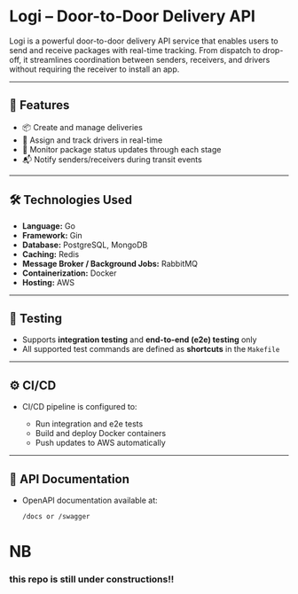 # Logi – Door-to-Door Delivery API

Logi is a powerful door-to-door delivery API service that enables users to send and receive packages with real-time tracking. From dispatch to drop-off, it streamlines coordination between senders, receivers, and drivers  without requiring the receiver to install an app.

---

## 🚀 Features

* 📦 Create and manage deliveries
* 🚚 Assign and track drivers in real-time
* 🧭 Monitor package status updates through each stage
* 📬 Notify senders/receivers during transit events

---

## 🛠️ Technologies Used

* **Language:** Go
* **Framework:** Gin
* **Database:** PostgreSQL, MongoDB
* **Caching:** Redis
* **Message Broker / Background Jobs:** RabbitMQ
* **Containerization:** Docker
* **Hosting:** AWS

---

## 🧪 Testing

* Supports **integration testing** and **end-to-end (e2e) testing** only
* All supported test commands are defined as **shortcuts** in the `Makefile`

---

## ⚙️ CI/CD

* CI/CD pipeline is configured to:

  * Run integration and e2e tests
  * Build and deploy Docker containers
  * Push updates to AWS automatically

---

## 📂 API Documentation

* OpenAPI documentation available at:

  ```
  /docs or /swagger
  ```





# **NB**
### this repo is still under constructions!!
